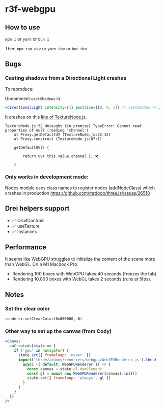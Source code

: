 # r3f-webgpu

## How to use

`npm i` or `yarn` or `bun i`

Then `npm run dev` or `yarn dev` or `bun dev`

## Bugs

### Casting shadows from a Directional Light crashes

To reproduce:

Uncomment `castShadows` in

```jsx
<directionalLight intensity={1} position={[0, 0, 1]} /* castShadow */ />
```

It crashes on this [line of TextureNode.js](https://github.com/mrdoob/three.js/blob/89e698f56604741244a2f7746edc0d876cec83ed/examples/jsm/nodes/accessors/TextureNode.js#L52).

```
TextureNode.js:52 Uncaught (in promise) TypeError: Cannot read properties of null (reading 'channel')
    at Proxy.getDefaultUV (TextureNode.js:52:12)
    at Proxy.construct (TextureNode.js:87:1)
```

```
    getDefaultUV() {

        return uv( this.value.channel ); ❌

    }
```

### Only works in development mode:

Nodes module uses class names to register nodes (addNodeClass) which crashes in production
https://github.com/mrdoob/three.js/issues/26518

## Drei helpers support

- ✅ OrbitControls
- ✅ useTexture
- ✅ Instances

## Performance

It seems like WebGPU struggles to initialize the content of the scene more than WebGL. On a M1 Macbook Pro:

- Rendering 100 boxes with WebGPU takes 40 seconds (freezes the tab).
- Rendering 10.000 boxes with WebGL takes 2 seconds (runs at 5fps).

## Notes

### Set the clear color

`renderer.setClearColor(0x000000, 0)`

### Other way to set up the canvas (from Cody)

```jsx
<Canvas
  onCreated={state => {
    if ('gpu' in navigator) {
      state.set({ frameloop: 'never' })
      import('three/addons/renderers/webgpu/WebGPURenderer.js').then(
        async ({ default: WebGPURenderer }) => {
          const canvas = state.gl.domElement
          const gl = await new WebGPURenderer(canvas).init()
          state.set({ frameloop: 'always', gl })
        }
      )
    }
  }}
/>
```

